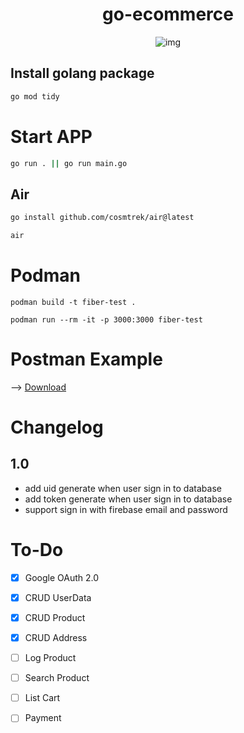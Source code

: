 <div align="center">

# go-ecommerce

![img](https://cdn.discordapp.com/attachments/372372440334073859/1216723412244893738/go_1.gif?ex=66016cfb&is=65eef7fb&hm=76c9538616341d981031c54ade56cbeee7eadc96c71d64bbaa6f85cc60436b40&)

</div>

## Install golang package

```bash
go mod tidy
```

# Start APP

```sh
go run . || go run main.go
```

## Air

```sh
go install github.com/cosmtrek/air@latest
```

```sh
air
```

# Podman

```
podman build -t fiber-test .
```

```
podman run --rm -it -p 3000:3000 fiber-test
```

# Postman Example

--> [Download](go-ecommerce.postman_collection.json)

# Changelog

## 1.0
- add uid generate when user sign in to database
- add token generate when user sign in to database
- support sign in with firebase email and password

# To-Do

- [x] Google OAuth 2.0

- [x] CRUD UserData

- [x] CRUD Product

- [x] CRUD Address

- [ ] Log Product

- [ ] Search Product

- [ ] List Cart

- [ ] Payment
